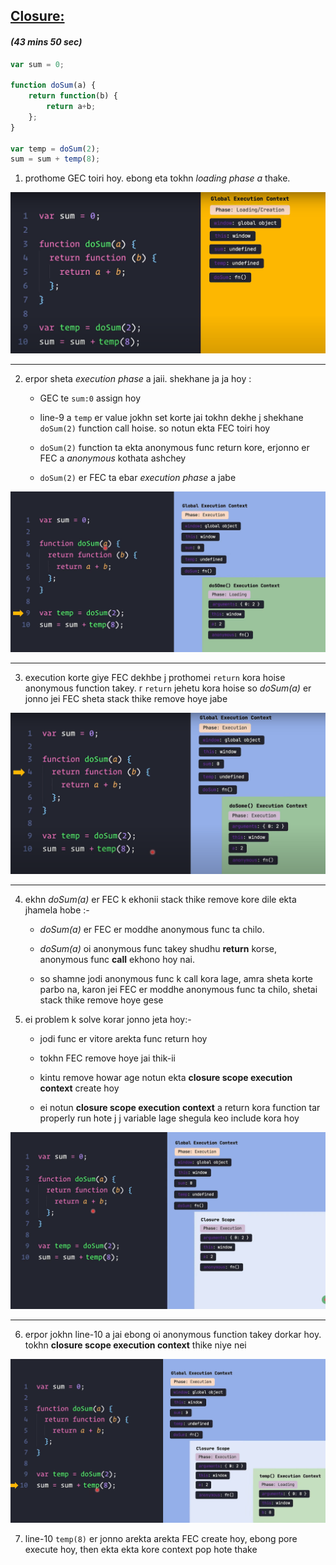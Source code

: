 ## <u> Closure: </u> 
#### *(43 mins 50 sec)*

```js
var sum = 0;

function doSum(a) {
    return function(b) {
        return a+b;
    };
}

var temp = doSum(2);
sum = sum + temp(8);
```

1. prothome GEC toiri hoy. ebong eta tokhn *loading phase a* thake. 

![closure -1](ss/24.png)

---

2. erpor sheta *execution  phase* a jaii. shekhane ja ja hoy :
    - GEC te `sum:0` assign hoy

    - line-9 a `temp` er value jokhn set korte jai tokhn dekhe j shekhane `doSum(2)` function call hoise. so notun ekta FEC toiri hoy

    - `doSum(2)` function ta ekta anonymous func return kore, erjonno er FEC a *anonymous* kothata ashchey

    - `doSum(2)` er FEC ta ebar *execution  phase* a jabe

![closure -1](ss/25.png)

---

3. execution korte giye FEC dekhbe j prothomei `return` kora hoise anonymous function takey. r `return` jehetu kora hoise so *doSum(a)* er jonno jei FEC sheta stack thike remove hoye jabe

![closure -1](ss/26.png)

---

4. ekhn *doSum(a)* er FEC k ekhonii stack thike remove kore dile ekta jhamela hobe :- 

    - *doSum(a)* er FEC er moddhe anonymous func ta chilo.

    - *doSum(a)* oi anonymous func takey shudhu **return** korse, anonymous func **call** ekhono hoy nai. 
    
    - so shamne jodi anonymous func k call kora lage, amra sheta korte parbo na, karon jei FEC er moddhe anonymous func ta chilo, shetai stack thike remove hoye gese

5. ei problem k solve korar jonno jeta hoy:-

    - jodi func er vitore arekta func return hoy

    - tokhn FEC remove hoye jai thik-ii

    - kintu remove howar age notun ekta **closure scope execution context** create hoy

    - ei notun **closure scope execution context** a return kora function tar properly run hote j j variable lage shegula keo include kora hoy

![closure -1](ss/27.png)

---

6. erpor jokhn line-10 a jai ebong oi anonymous function takey dorkar hoy. tokhn **closure scope execution context** thike niye nei 

![closure -1](ss/28.png)

7. line-10 `temp(8)` er jonno arekta arekta FEC create hoy, ebong pore execute hoy, then ekta ekta kore context pop hote thake